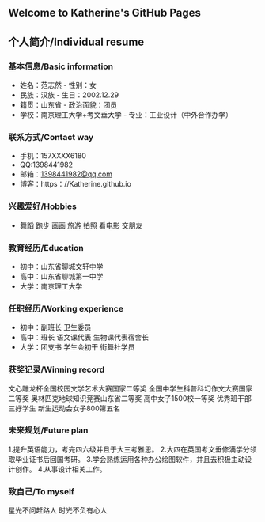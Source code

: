 ## Welcome to Katherine's GitHub Pages
## 个人简介/Individual resume
### 基本信息/Basic information
- 姓名：范志然                    - 性别：女
- 民族：汉族                      - 生日：2002.12.29
- 籍贯：山东省                    - 政治面貌：团员
- 学校：南京理工大学+考文垂大学      - 专业：工业设计（中外合作办学）

### 联系方式/Contact way
- 手机：157XXXX6180
- QQ:1398441982
- 邮箱：1398441982@qq.com
- 博客：https：//Katherine.github.io

### 兴趣爱好/Hobbies
- 舞蹈 跑步 画画 旅游 拍照 看电影 交朋友

### 教育经历/Education
- 初中：山东省聊城文轩中学
- 高中：山东省聊城第一中学
- 大学：南京理工大学
### 任职经历/Working experience
- 初中：副班长 卫生委员
- 高中：班长 语文课代表 生物课代表宿舍长
- 大学：团支书 学生会初干 街舞社学员
### 获奖记录/Winning record
文心雕龙杯全国校园文学艺术大赛国家二等奖
全国中学生科普科幻作文大赛国家二等奖
奥林匹克地球知识竞赛山东省二等奖
高中女子1500校一等奖
优秀班干部
三好学生
新生运动会女子800第五名

### 未来规划/Future plan
1.提升英语能力，考完四六级并且于大三考雅思。
2.大四在英国考文垂修满学分领取毕业证书后回国考研。
3.学会熟练运用各种办公绘图软件，并且去积极主动设计创作。
4.从事设计相关工作。

### 致自己/To myself
星光不问赶路人
时光不负有心人


